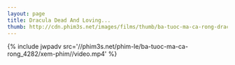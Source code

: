 ```yaml
---
layout: page
title: Dracula Dead And Loving...
thumb: http://cdn.phim3s.net/images/films/thumb/ba-tuoc-ma-ca-rong-dracula-dead-and-loving-it-1995.jpg
---
```

{% include jwpadv src='//phim3s.net/phim-le/ba-tuoc-ma-ca-rong_4282/xem-phim//video.mp4' %}